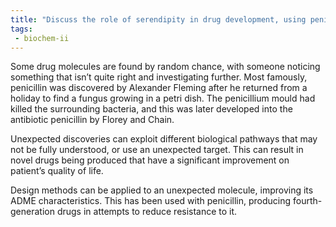```yaml
---
title: "Discuss the role of serendipity in drug development, using penicillin as an example. How can unexpected discoveries like this shape the field of medicine? "
tags:
 - biochem-ii
---
```

Some drug molecules are found by random chance, with someone noticing something that isn’t quite right and investigating further. Most famously, penicillin was discovered by Alexander Fleming after he returned from a holiday to find a fungus growing in a petri dish. The penicillium mould had killed the surrounding bacteria, and this was later developed into the antibiotic penicillin by Florey and Chain.  

Unexpected discoveries can exploit different biological pathways that may not be fully understood, or use an unexpected target. This can result in novel drugs being produced that have a significant improvement on patient’s quality of life.  

Design methods can be applied to an unexpected molecule, improving its ADME characteristics. This has been used with penicillin, producing fourth-generation drugs in attempts to reduce resistance to it.  
